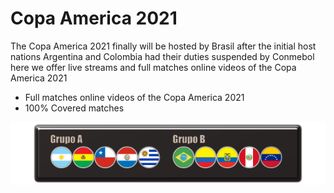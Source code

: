 # Copa America 2021

The Copa America 2021 finally will be hosted by Brasil after the initial host nations Argentina and Colombia had their duties suspended by Conmebol here we offer live streams and full matches online videos of the Copa America 2021

 - Full matches online videos of the Copa America 2021
 - 100% Covered matches

 ![](rect2636.png)

